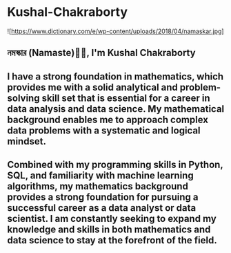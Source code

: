 # Kushal-Chakraborty
![https://www.dictionary.com/e/wp-content/uploads/2018/04/namaskar.jpg]
## নমস্কার (Namaste)🙏🏻, I'm Kushal Chakraborty
## I have a strong foundation in mathematics, which provides me with a solid analytical and problem-solving skill set that is essential for a career in data analysis and data science. My mathematical background enables me to approach complex data problems with a systematic and logical mindset.
## Combined with my programming skills in Python, SQL, and familiarity with machine learning algorithms, my mathematics background provides a strong foundation for pursuing a successful career as a data analyst or data scientist. I am constantly seeking to expand my knowledge and skills in both mathematics and data science to stay at the forefront of the field.
